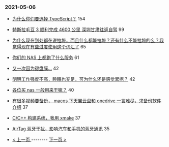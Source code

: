 ### 2021-05-06 
- [为什么你们要选择 TypeScript？](https://www.v2ex.com/t/775169) 154
- [特斯拉毛豆 3 顺利完成 4600 公里 深圳甘肃往返自驾](https://www.v2ex.com/t/775052) 99
- [为什么现在到处都在说拉垮，而且什么都能拉垮？还有什么不能拉垮的么？我觉得现在有些过度使用这个词汇了](https://www.v2ex.com/t/775084) 65
- [你们的 NAS 上都跑了什么服务](https://www.v2ex.com/t/775071) 61
- [又一次因为键盘膜...](https://www.v2ex.com/t/775045) 42
- [明明工作强度不高，睡眠也充足，可为什么还是感觉累呢？](https://www.v2ex.com/t/775166) 42
- [各位买 nas 一般用来干嘛？](https://www.v2ex.com/t/775159) 40
- [有很多视频要备份， macos 下天翼云盘和 onedrive 一言难尽，求备份软件介绍](https://www.v2ex.com/t/775064) 37
- [C/C++ 构建系统，我用 xmake](https://www.v2ex.com/t/775065) 37
- [AirTag 蓝牙干扰，影响汽车和手机的蓝牙通讯](https://www.v2ex.com/t/775039) 35 

- [ < 上一页 ](https://github.com/able8/v2ex-hot-record/blob/master/2021-05-05.md) -------- [ 下一页 > ](https://github.com/able8/v2ex-hot-record/blob/master/2021-05-07.md)
